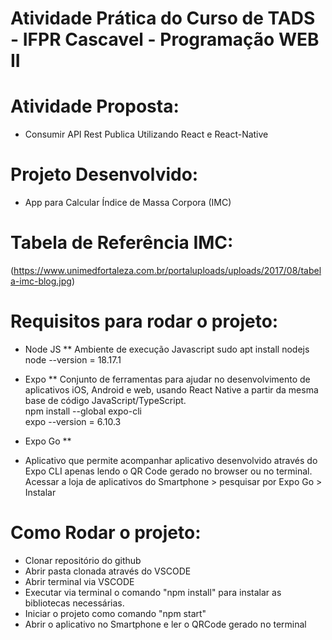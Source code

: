 # Atividade Prática do Curso de TADS - IFPR Cascavel - Programação WEB II

# Atividade Proposta:
- Consumir API Rest Publica Utilizando React e React-Native</br>

# Projeto Desenvolvido:
- App para Calcular  Índice de Massa Corpora (IMC)

# Tabela de Referência IMC:
(https://www.unimedfortaleza.com.br/portaluploads/uploads/2017/08/tabela-imc-blog.jpg)

# Requisitos para rodar o projeto:</br>
- Node JS **
  Ambiente de execução Javascript
  sudo apt install nodejs</br>
  node --version = 18.17.1</br>

- Expo **
  Conjunto de ferramentas para ajudar no desenvolvimento de aplicativos iOS, Android e web, usando React Native a partir da mesma base de código JavaScript/TypeScript.  
  npm install --global expo-cli</br>
  expo --version = 6.10.3</br>

- Expo Go **
- Aplicativo que permite acompanhar aplicativo desenvolvido através do Expo CLI apenas lendo o QR Code gerado no browser ou no terminal.  
  Acessar a loja de aplicativos do Smartphone > pesquisar por Expo Go > Instalar

# Como Rodar o projeto:</br>
- Clonar repositório do github
- Abrir pasta clonada através do VSCODE
- Abrir terminal via VSCODE
- Executar via terminal o comando "npm install" para instalar as bibliotecas necessárias.
- Iniciar o projeto como comando "npm start"
- Abrir o aplicativo no Smartphone e ler o QRCode gerado no terminal  
